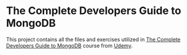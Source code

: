 # The Complete Developers Guide to MongoDB

This project contains all the files and exercises utilized in [The Complete Developers Guide to MongoDB](https://www.udemy.com/the-complete-developers-guide-to-mongodb/) course from [Udemy](https://udemy.com/).